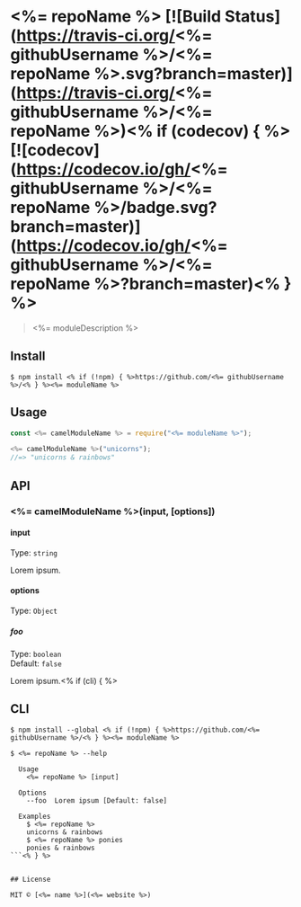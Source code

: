 # <%= repoName %> [![Build Status](https://travis-ci.org/<%= githubUsername %>/<%= repoName %>.svg?branch=master)](https://travis-ci.org/<%= githubUsername %>/<%= repoName %>)<% if (codecov) { %> [![codecov](https://codecov.io/gh/<%= githubUsername %>/<%= repoName %>/badge.svg?branch=master)](https://codecov.io/gh/<%= githubUsername %>/<%= repoName %>?branch=master)<% } %>

> <%= moduleDescription %>


## Install

```
$ npm install <% if (!npm) { %>https://github.com/<%= githubUsername %>/<% } %><%= moduleName %>
```


## Usage

```js
const <%= camelModuleName %> = require("<%= moduleName %>");

<%= camelModuleName %>("unicorns");
//=> "unicorns & rainbows"
```


## API

### <%= camelModuleName %>(input, [options])

#### input

Type: `string`

Lorem ipsum.

#### options

Type: `Object`

##### foo

Type: `boolean`<br>
Default: `false`

Lorem ipsum.<% if (cli) { %>


## CLI

```
$ npm install --global <% if (!npm) { %>https://github.com/<%= githubUsername %>/<% } %><%= moduleName %>
```

```
$ <%= repoName %> --help

  Usage
    <%= repoName %> [input]

  Options
    --foo  Lorem ipsum [Default: false]

  Examples
    $ <%= repoName %>
    unicorns & rainbows
    $ <%= repoName %> ponies
    ponies & rainbows
```<% } %>


## License

MIT © [<%= name %>](<%= website %>)
